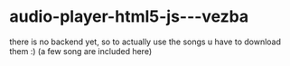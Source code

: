 # audio-player-html5-js---vezba

there is no backend yet, so to actually use the songs u have to download them :) 
(a few song are included here)

